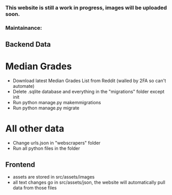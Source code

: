 ### This website is still a work in progress, images will be uploaded soon. 

### Maintainance:
## Backend Data
# Median Grades
- Download latest Median Grades List from Reddit (walled by 2FA so can't automate)
- Delete .sqlite database and everything in the "migrations" folder except init
- Run python manage.py makemmigrations
- Run python manage.py migrate

# All other data
- Change urls.json in "webscrapers" folder
- Run all python files in the folder

## Frontend
- assets are stored in src/assets/images
- all text changes go in src/assets/json, the website will automatically pull data from those files